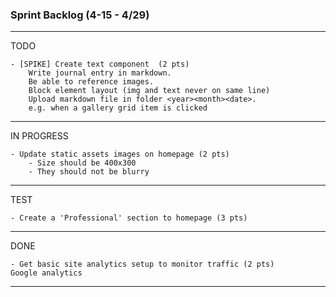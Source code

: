 ### Sprint Backlog (4-15 - 4/29)

------------------------------------
TODO

    
    - [SPIKE] Create text component  (2 pts)
        Write journal entry in markdown. 
        Be able to reference images. 
        Block element layout (img and text never on same line)  
        Upload markdown file in folder <year><month><date>.
        e.g. when a gallery grid item is clicked

------------------------------------    
IN PROGRESS

    - Update static assets images on homepage (2 pts)
        - Size should be 400x300 
        - They should not be blurry

------------------------------------
TEST

    - Create a 'Professional' section to homepage (3 pts)
    

------------------------------------
DONE

    - Get basic site analytics setup to monitor traffic (2 pts)
    Google analytics

------------------------------------